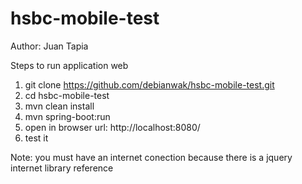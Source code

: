 # hsbc-mobile-test
Author: Juan Tapia

Steps to run application web

1. git clone https://github.com/debianwak/hsbc-mobile-test.git
2. cd hsbc-mobile-test
3. mvn clean install
4. mvn spring-boot:run
5. open in browser url: http://localhost:8080/
6. test it


Note: you must have an internet conection because there is a jquery internet library reference
